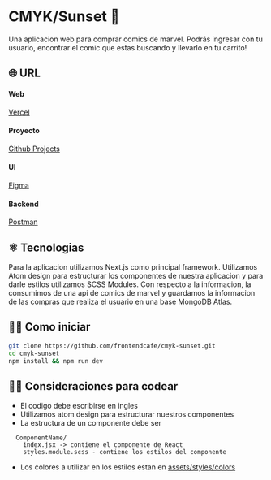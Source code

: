 # CMYK/Sunset 🌄
Una aplicacion web para comprar comics de marvel. Podrás ingresar con tu usuario, encontrar el comic que estas buscando y llevarlo en tu carrito!

## 🌐 URL
 #### Web
 [Vercel](https://marvel-store.vercel.app/)
 #### Proyecto
 [Github Projects](https://github.com/frontendcafe/cmyk-sunset/projects/1)
 #### UI
 [Figma](https://www.figma.com/file/BE4Op1kTtswY2CyRARcXLz/Grupo-4---Proyecto-Marvel-Ecommerce?node-id=337%3A163)
 #### Backend 
 [Postman](https://documenter.getpostman.com/view/13367465/TzRLmqUB)

## ⚛️ Tecnologias
Para la aplicacion utilizamos Next.js como principal framework. Utilizamos Atom design para estructurar los componentes de nuestra aplicacion y para darle estilos utilizamos SCSS Modules. Con respecto a la informacion, la consumimos de una api de comics de marvel y guardamos la informacion de las compras que realiza el usuario en una base MongoDB Atlas.

## 👨‍💻 Como iniciar
```bash
git clone https://github.com/frontendcafe/cmyk-sunset.git
cd cmyk-sunset
npm install && npm run dev
```
## 👩‍💻 Consideraciones para codear
 - El codigo debe escribirse en ingles
 - Utilizamos atom design para estructurar nuestros componentes
 - La estructura de un componente debe ser
```
  ComponentName/
    index.jsx -> contiene el componente de React
    styles.module.scss - contiene los estilos del componente
```
 - Los colores a utilizar en los estilos estan en [assets/styles/colors](https://github.com/frontendcafe/cmyk-sunset/blob/main/assets/styles/colors.scss)
